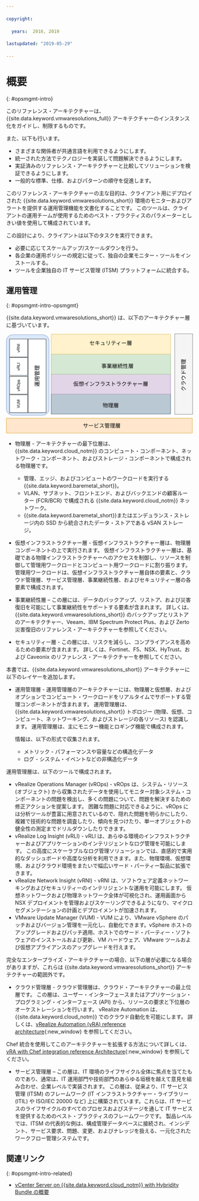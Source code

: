 ```yaml
---

copyright:

  years:  2016, 2019

lastupdated: "2019-05-29"

---
```


# 概要
{: #opsmgmt-intro}

このリファレンス・アーキテクチャーは、{{site.data.keyword.vmwaresolutions_full}} アーキテクチャーのインスタンス化をガイドし、制限するものです。

また、以下も行います。
* さまざまな関係者が共通言語を利用できるようにします。
* 統一された方法でテクノロジーを実装して問題解決できるようにします。
* 実証済みのリファレンス・アーキテクチャーと比較してソリューションを検証できるようにします。
* 一般的な標準、仕様、およびパターンの順守を促進します。

このリファレンス・アーキテクチャーの主な目的は、クライアント用にデプロイされた {{site.data.keyword.vmwaresolutions_short}} 環境のモニターおよびアラートを提供する運用管理機能を文書化することです。 このツールは、クライアントの運用チームが使用するためのベスト・プラクティスのパラメーターとしきい値を使用して構成されています。

この設計により、クライアントは以下のタスクを実行できます。
* 必要に応じてスケールアップ/スケールダウンを行う。
* 各企業の運用ポリシーの規定に従って、独自の企業モニター・ツールをインストールする。
* ツールを企業独自の IT サービス管理 (ITSM) プラットフォームに統合する。

## 運用管理
{: #opsmgmt-intro-opsmgmt}

{{site.data.keyword.vmwaresolutions_short}} は、以下のアーキテクチャー層に基づいています。

![アーキテクチャー図](../../images/opsmgmt-architecture.svg "アーキテクチャー図")

* 物理層 - アーキテクチャーの最下位層は、{{site.data.keyword.cloud_notm}} のコンピュート・コンポーネント、ネットワーク・コンポーネント、およびストレージ・コンポーネントで構成される物理層です。
  * 管理、エッジ、およびコンピュートのワークロードを実行する{{site.data.keyword.baremetal_short}}。
  * VLAN、サブネット、フロントエンド、およびバックエンドの顧客ルーター (FCR/BCR) で構成される {{site.data.keyword.cloud_notm}} ネットワーク。
  * {{site.data.keyword.baremetal_short}}またはエンデュランス・ストレージ内の SSD から統合されたデータ・ストアである vSAN ストレージ。

* 仮想インフラストラクチャー層 - 仮想インフラストラクチャー層は、物理層コンポーネントの上で実行されます。 仮想インフラストラクチャー層は、基礎である物理インフラストラクチャーへのアクセスを制御し、リソースを制御して管理用ワークロードとコンピュート用ワークロードに割り振ります。 管理用ワークロードは、仮想インフラストラクチャー層自体の要素と、クラウド管理層、サービス管理層、事業継続性層、およびセキュリティー層の各要素で構成されます。

* 事業継続性層 – この層には、データのバックアップ、リストア、および災害復旧を可能にして事業継続性をサポートする要素が含まれます。 詳しくは、{{site.data.keyword.vmwaresolutions_short}} のバックアップとリストアのアーキテクチャー、Veeam、IBM Spectrum Protect Plus、および Zerto 災害復旧のリファレンス・アーキテクチャーを参照してください。

* セキュリティー層 - この層には、リスクを減らし、コンプライアンスを高めるための要素が含まれます。 詳しくは、Fortinet、F5、NSX、HyTrust、および Caveonix のリファレンス・アーキテクチャーを参照してください。

本書では、{{site.data.keyword.vmwaresolutions_short}} アーキテクチャーに以下のレイヤーを追加します。

* 運用管理層 - 運用管理層のアーキテクチャーには、物理層と仮想層、およびオプションでコンピュート・ワークロードをリアルタイムでサポートする管理コンポーネントが含まれます。 運用管理層は、{{site.data.keyword.vmwaresolutions_short}} トポロジー (物理、仮想、コンピュート、ネットワーキング、およびストレージの各リソース) を認識します。 運用管理層は、主にモニター機能とロギング機能で構成されます。

  情報は、以下の形式で収集されます。
    * メトリック - パフォーマンスや容量などの構造化データ
    * ログ - システム・イベントなどの非構造化データ

運用管理層は、以下のツールで構成されます。

* vRealize Operations Manager (vROps) - vROps は、システム・リソース (オブジェクト) から収集されたデータを使用してモニター対象システム・コンポーネントの問題を検出し、多くの問題について、問題を解決するための修正アクションを提案します。 困難な問題に対応できるように、vROps には分析ツールが豊富に用意されているので、隠れた問題を明らかにしたり、複雑で技術的な問題を調査したり、傾向を見つけたり、単一オブジェクトの健全性の測定までドリルダウンしたりできます。
* vRealize Log Insight (vRLI) - vRLI は、あらゆる環境のインフラストラクチャーおよびアプリケーションのインテリジェントなログ管理を可能にします。 この高度にスケーラブルなログ管理ソリューションでは、直感的で実用的なダッシュボードや高度な分析を利用できます。また、物理環境、仮想環境、およびクラウド環境をまたいで幅広いサード・パーティー製品に拡張できます。
* vRealize Network Insight (vRNI) - vRNI は、ソフトウェア定義ネットワーキングおよびセキュリティーのインテリジェントな運用を可能にします。 仮想ネットワークおよび物理ネットワーク全体が可視化され、運用画面から NSX デプロイメントを管理およびスケーリングできるようになり、マイクロセグメンテーションの計画とデプロイメントが加速されます。
* VMware Update Manager (VUM) - VUM により、VMware vSphere のパッチおよびバージョン管理を一元化し、自動化できます。vSphere ホストのアップグレードおよびパッチ適用、ホストでのサード・パーティー・ソフトウェアのインストールおよび更新、VM ハードウェア、VMware ツールおよび仮想アプライアンスのアップグレードを行えます。

完全なエンタープライズ・アーキテクチャーの場合、以下の層が必要になる場合がありますが、これらは {{site.data.keyword.vmwaresolutions_short}} アーキテクチャーの範囲外です。

* クラウド管理層 - クラウド管理層は、クラウド・アーキテクチャーの最上位層です。 この層は、ユーザー・インターフェースまたはアプリケーション・プログラミング・インターフェース (API) から、リソースの要求と下位層のオーケストレーションを行います。 vRealize Automation は、{{site.data.keyword.cloud_notm}} でのクラウド自動化を可能にします。 詳しくは、[vRealize Automation (vRA) reference architecture](https://www.ibm.com/cloud/garage/files/IBM_Cloud_for_VMware_Solutions_VRA_Architecture_v1.pdf){:new_window} を参照してください。

Chef 統合を使用してこのアーキテクチャーを拡張する方法について詳しくは、[vRA with Chef integration reference Architecture](https://www.ibm.com/cloud/garage/files/IBM_Cloud_for_VMware_Solutions_VRA_Chef_Integration_Architecture.pdf){:new_window} を参照してください。

* サービス管理層 – この層は、IT 環境のライフサイクル全体に焦点を当てたものであり、通常は、IT 運用部門や技術部門のあらゆる垣根を越えて意見を組み合わせ、企業レベルで実装されます。 この層は、従来より、IT サービス管理 (ITSM) のフレームワーク (IT インフラストラクチャー・ライブラリー (ITIL) や ISO/IEC 20000 など) 上に構築されています。これらは、IT サービスのライフサイクルのすべてのプロセスおよびステージを通して IT サービスを提供するためのベスト・プラクティスのフレームワークです。 製品レベルでは、ITSM の代表的な例は、構成管理データベースに接続され、インシデント、サービス要求、問題、変更、およびナレッジを扱える、一元化されたワークフロー管理システムです。

## 関連リンク
{: #opsmgmt-intro-related}

* [vCenter Server on {{site.data.keyword.cloud_notm}} with Hybridity Bundle の概要](/docs/services/vmwaresolutions/archiref/vcs?topic=vmware-solutions-vcs-hybridity-intro)
